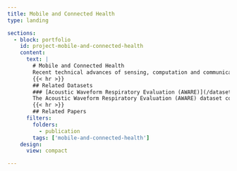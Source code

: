 ```yaml
---
title: Mobile and Connected Health
type: landing

sections:
  - block: portfolio
    id: project-mobile-and-connected-health
    content:
      text: |
        # Mobile and Connected Health
        Recent technical advances of sensing, computation and communication on mobile and embedded devices, such as smartphones and wearables, highlights the possibility of pervasive monitoring and unobtrusive diagnostics of various acute or chronic diseases, as convenient yet low-cost alternatives of medical-grade methods without any involvement of clinicians. Our research aims to fully unleash such potential of today’s mobile and embedded devices towards accurate, efficient yet cost-effective solutions to mobile and connected health, by employing modern AI tools and developing new AI algorithms to properly extract biomarkers from the mobile sensory data and provide sufficient interpretability to the extracted biomarkers. Currently, our integrated sensing and AI systems have been widely applied to various clinical applications including pulmonary telemedicine, post-discharge heart failure risk evaluation and mitigation, and orthopedic disease evaluation.
        {{< hr >}}
        ## Related Datasets
        ### [Acoustic Waveform Respiratory Evaluation (AWARE)](/dataset/#aware)
        The Acoustic Waveform Respiratory Evaluation (AWARE) dataset consists of a group of human airway measurements, produced by our integrated AI and sensing systems for smart pulmonary telemedicine.
        {{< hr >}}
        ## Related Papers
      filters:
        folders:
          - publication
        tags: ['mobile-and-connected-health']
    design:
      view: compact

---
```

